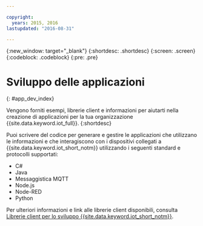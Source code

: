 ```yaml
---

copyright:
  years: 2015, 2016
lastupdated: "2016-08-31"

---
```


{:new_window: target="_blank"}
{:shortdesc: .shortdesc}
{:screen: .screen}
{:codeblock: .codeblock}
{:pre: .pre}

# Sviluppo delle applicazioni
{: #app_dev_index}

Vengono forniti esempi, librerie client e informazioni per aiutarti nella creazione di applicazioni per la tua organizzazione {{site.data.keyword.iot_full}}.
{:shortdesc}

Puoi scrivere del codice per generare e gestire le applicazioni che utilizzano le informazioni e che interagiscono con i dispositivi collegati a {{site.data.keyword.iot_short_notm}} utilizzando i seguenti standard e protocolli supportati:

- C#
- Java
- Messaggistica MQTT
- Node.js
- Node-RED
- Python

Per ulteriori informazioni e link alle librerie client disponibili, consulta [Librerie client per lo sviluppo {{site.data.keyword.iot_short_notm}}](../iot_platform_client_lib.html).
